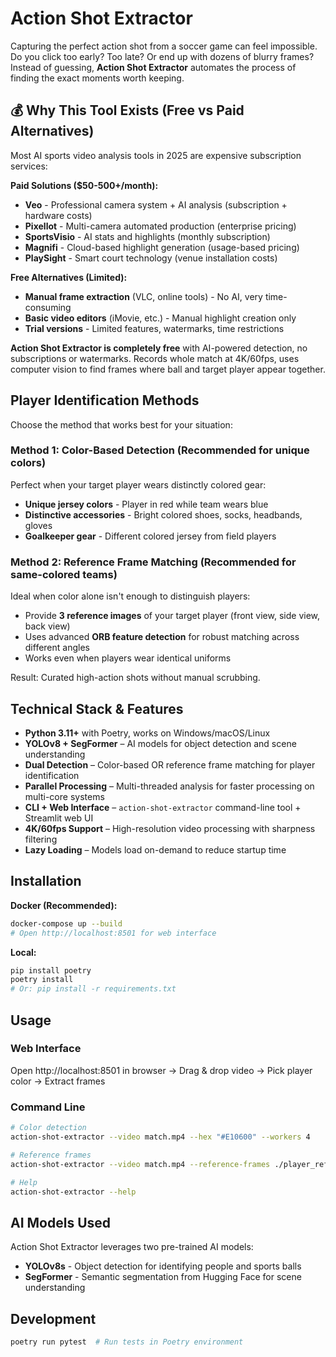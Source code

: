 # Action Shot Extractor

Capturing the perfect action shot from a soccer game can feel impossible. Do you click too early? Too late? Or end up with dozens of blurry frames? Instead of guessing, **Action Shot Extractor** automates the process of finding the exact moments worth keeping.

## 💰 Why This Tool Exists (Free vs Paid Alternatives)

Most AI sports video analysis tools in 2025 are expensive subscription services:

**Paid Solutions ($50-500+/month):**
- **Veo** - Professional camera system + AI analysis (subscription + hardware costs)
- **Pixellot** - Multi-camera automated production (enterprise pricing)
- **SportsVisio** - AI stats and highlights (monthly subscription)
- **Magnifi** - Cloud-based highlight generation (usage-based pricing)
- **PlaySight** - Smart court technology (venue installation costs)

**Free Alternatives (Limited):**
- **Manual frame extraction** (VLC, online tools) - No AI, very time-consuming
- **Basic video editors** (iMovie, etc.) - Manual highlight creation only
- **Trial versions** - Limited features, watermarks, time restrictions

**Action Shot Extractor is completely free** with AI-powered detection, no subscriptions or watermarks. Records whole match at 4K/60fps, uses computer vision to find frames where ball and target player appear together.

## Player Identification Methods

Choose the method that works best for your situation:

### Method 1: Color-Based Detection (Recommended for unique colors)
Perfect when your target player wears distinctly colored gear:
- **Unique jersey colors** - Player in red while team wears blue
- **Distinctive accessories** - Bright colored shoes, socks, headbands, gloves
- **Goalkeeper gear** - Different colored jersey from field players

### Method 2: Reference Frame Matching (Recommended for same-colored teams)
Ideal when color alone isn't enough to distinguish players:
- Provide **3 reference images** of your target player (front view, side view, back view)
- Uses advanced **ORB feature detection** for robust matching across different angles
- Works even when players wear identical uniforms

Result: Curated high-action shots without manual scrubbing.

## Technical Stack & Features

- **Python 3.11+** with Poetry, works on Windows/macOS/Linux
- **YOLOv8 + SegFormer** – AI models for object detection and scene understanding
- **Dual Detection** – Color-based OR reference frame matching for player identification
- **Parallel Processing** – Multi-threaded analysis for faster processing on multi-core systems
- **CLI + Web Interface** – `action-shot-extractor` command-line tool + Streamlit web UI
- **4K/60fps Support** – High-resolution video processing with sharpness filtering
- **Lazy Loading** – Models load on-demand to reduce startup time

## Installation

**Docker (Recommended):**
```bash
docker-compose up --build
# Open http://localhost:8501 for web interface
```

**Local:**
```bash
pip install poetry
poetry install
# Or: pip install -r requirements.txt
```

## Usage

### Web Interface
Open http://localhost:8501 in browser → Drag & drop video → Pick player color → Extract frames

### Command Line
```bash
# Color detection
action-shot-extractor --video match.mp4 --hex "#E10600" --workers 4

# Reference frames
action-shot-extractor --video match.mp4 --reference-frames ./player_refs/

# Help
action-shot-extractor --help
```

## AI Models Used

Action Shot Extractor leverages two pre-trained AI models:

- **YOLOv8s** - Object detection for identifying people and sports balls
- **SegFormer** - Semantic segmentation from Hugging Face for scene understanding

## Development

```bash
poetry run pytest  # Run tests in Poetry environment
```
